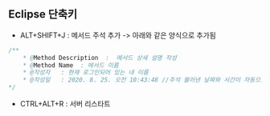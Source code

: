 <meta http-equiv="Content-Type" content="text/html; charset=utf-8" />

## Eclipse 단축키
- ALT+SHIFT+J : 메서드 주석 추가 -> 아래와 같은 양식으로 추가됨

```java
/**
	* @Method Description  :  메서드 상세 설명 작성
	* @Method Name  : 메서드 이름
	* @작성자   : 현재 로그인되어 있는 내 이름
	* @작성일   : 2020. 8. 25. 오전 10:43:48 //주석 불러낸 날짜와 시간이 자동으로 찍힘
*/	

```

- CTRL+ALT+R : 서버 리스타트
